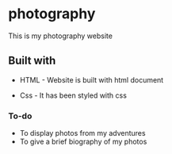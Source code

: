 # photography
This is my photography website

## Built with
* HTML - Website is built with html document

* Css - It has been styled with css

### To-do
* To display photos from my adventures
* To give a brief biography of my photos
